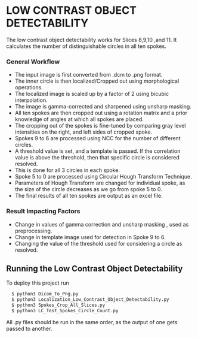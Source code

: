 
# LOW CONTRAST OBJECT DETECTABILITY

The low contrast object detectability works for Slices 8,9,10 ,and 11. It calculates the number
of distinguishable circles in all ten spokes.


### General Workflow

* The input image is first converted from .dcm to .png format.
* The inner circle is then localized/Cropped out using morphological operations.
* The localized image is scaled up by a factor of 2 using bicubic interpolation.
* The image is gamma-corrected and sharpened using unsharp masking.
* All ten spokes are then cropped out using a rotation matrix and a prior knowledge of angles at which all spokes are placed.
* The cropping out of the spokes is fine-tuned by comparing gray level intensities on the right, and left sides of cropped spoke.
* Spokes 9 to 6 are processed using NCC for the number of different circles.
* A threshold value is set, and a template is passed. If the correlation value is above the threshold, then that specific circle is considered resolved.
* This is done for all 3 circles in each spoke.
* Spoke 5 to 0 are processed using Circular Hough Transform Technique.
* Parameters of Hough Transform are changed for individual spoke, as the size of the circle decreases as we go from spoke 5 to 0.
* The final results of all ten spokes are output as an excel file.

### Result Impacting Factors

* Change in values of gamma correction and unsharp masking , used as preprocessing.
* Change in template image used for detection in Spoke 9 to 6.
* Changing the value of  the threshold used for considering a circle as resolved.





## Running the Low Contrast Object Detectability

To deploy this project run

```bash
  $ python3 Dicom_To_Png.py
  $ python3 Localization_Low_Contrast_Object_Detectability.py
  $ python3 Spokes_Crop_All_Slices.py
  $ python3 LC_Test_Spokes_Circle_Count.py
```

All .py files should be run in the same order, as the output of one gets passed to another.
